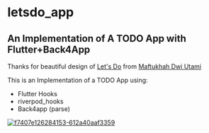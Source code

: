 # letsdo_app

## An Implementation of A TODO App with Flutter+Back4App

Thanks for beautiful design of [Let's Do](https://www.behance.net/gallery/126284153/Lets-Do-App-To-Do-List/modules/716844007 "Let's Do") from [Maftukhah Dwi Utami](https://www.behance.net/maftukhahdu "Maftukhah Dwi Utami")

This is an Implementation of a TODO App using:
- Flutter Hooks
- riverpod_hooks
- Back4app (parse)

<a href="https://ibb.co/kQMMwdd"><img src="https://i.ibb.co/86XXfhh/f7407e126284153-612a40aaf3359.png" alt="f7407e126284153-612a40aaf3359" border="0" /></a>

